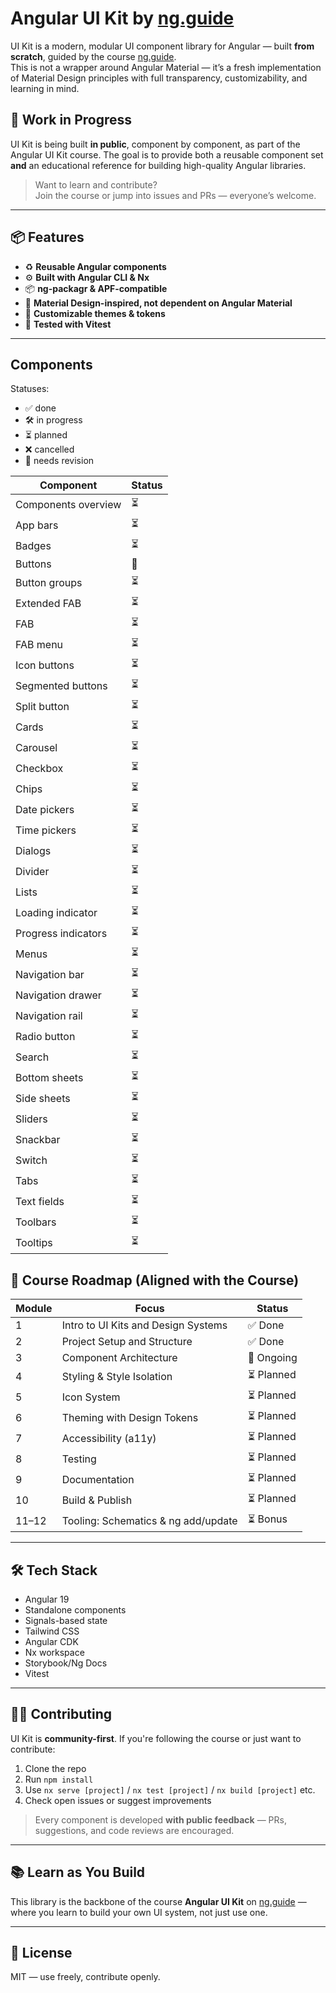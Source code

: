 # Angular UI Kit by [ng.guide](https://ng.guide/ui-kit)

UI Kit is a modern, modular UI component library for Angular — built **from scratch**, guided by the course [ng.guide](https://ng.guide/ui-kit).  
This is not a wrapper around Angular Material — it’s a fresh implementation of Material Design principles with full transparency, customizability, and learning in mind.

## 🚧 Work in Progress

UI Kit is being built **in public**, component by component, as part of the Angular UI Kit course. The goal is to provide both a reusable component set **and** an educational reference for building high-quality Angular libraries.

> Want to learn and contribute?  
> Join the course or jump into issues and PRs — everyone’s welcome.

---

## 📦 Features

- ♻️ **Reusable Angular components**
- ⚙️ **Built with Angular CLI & Nx**
- 📦 **ng-packagr & APF-compatible**
- 🧱 **Material Design-inspired, not dependent on Angular Material**
- 🎨 **Customizable themes & tokens**
- 🧪 **Tested with Vitest**

---

## Components

Statuses:

- ✅ done
- 🛠 in progress
- ⏳ planned
- ❌ cancelled
- 🔧 needs revision

| Component           | Status |
| ------------------- | ------ |
| Components overview | ⏳     |
| App bars            | ⏳     |
| Badges              | ⏳     |
| Buttons             | 🔧     |
| Button groups       | ⏳     |
| Extended FAB        | ⏳     |
| FAB                 | ⏳     |
| FAB menu            | ⏳     |
| Icon buttons        | ⏳     |
| Segmented buttons   | ⏳     |
| Split button        | ⏳     |
| Cards               | ⏳     |
| Carousel            | ⏳     |
| Checkbox            | ⏳     |
| Chips               | ⏳     |
| Date pickers        | ⏳     |
| Time pickers        | ⏳     |
| Dialogs             | ⏳     |
| Divider             | ⏳     |
| Lists               | ⏳     |
| Loading indicator   | ⏳     |
| Progress indicators | ⏳     |
| Menus               | ⏳     |
| Navigation bar      | ⏳     |
| Navigation drawer   | ⏳     |
| Navigation rail     | ⏳     |
| Radio button        | ⏳     |
| Search              | ⏳     |
| Bottom sheets       | ⏳     |
| Side sheets         | ⏳     |
| Sliders             | ⏳     |
| Snackbar            | ⏳     |
| Switch              | ⏳     |
| Tabs                | ⏳     |
| Text fields         | ⏳     |
| Toolbars            | ⏳     |
| Tooltips            | ⏳     |

## 🧭 Course Roadmap (Aligned with the Course)

| Module | Focus                               | Status     |
| ------ | ----------------------------------- | ---------- |
| 1      | Intro to UI Kits and Design Systems | ✅ Done    |
| 2      | Project Setup and Structure         | ✅ Done    |
| 3      | Component Architecture              | 🚧 Ongoing |
| 4      | Styling & Style Isolation           | ⏳ Planned |
| 5      | Icon System                         | ⏳ Planned |
| 6      | Theming with Design Tokens          | ⏳ Planned |
| 7      | Accessibility (a11y)                | ⏳ Planned |
| 8      | Testing                             | ⏳ Planned |
| 9      | Documentation                       | ⏳ Planned |
| 10     | Build & Publish                     | ⏳ Planned |
| 11–12  | Tooling: Schematics & ng add/update | ⏳ Bonus   |

---

## 🛠 Tech Stack

- Angular 19
- Standalone components
- Signals-based state
- Tailwind CSS
- Angular CDK
- Nx workspace
- Storybook/Ng Docs
- Vitest

---

## 🧑‍💻 Contributing

UI Kit is **community-first**. If you're following the course or just want to contribute:

1. Clone the repo
2. Run `npm install`
3. Use `nx serve [project]` / `nx test [project]` / `nx build [project]` etc.
4. Check open issues or suggest improvements

> Every component is developed **with public feedback** — PRs, suggestions, and code reviews are encouraged.

---

## 📚 Learn as You Build

This library is the backbone of the course **Angular UI Kit** on [ng.guide](https://ng.guide/ui-kit) — where you learn to build your own UI system, not just use one.

---

## 📜 License

MIT — use freely, contribute openly.
